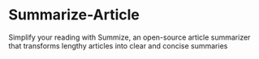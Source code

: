 # Summarize-Article
Simplify your reading with Summize, an open-source article summarizer that transforms lengthy articles into clear and concise summaries
